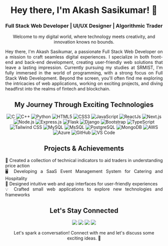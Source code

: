 <!-- Header -->
<p align="center">
</p>
<h1 align="center">Hey there, I'm Akash Sasikumar! 🚀</h1>
<h3 align="center">Full Stack Web Developer | UI/UX Designer | Algorithmic Trader</h3>
<p align="center">Welcome to my digital world, where technology meets creativity, and innovation knows no bounds.</p>

<!-- About Me -->
<div style="max-width: 800px; margin: 0 auto;">
  <p align="justify">
    Hey there, I'm Akash Sasikumar, a passionate Full Stack Web Developer on a mission to craft seamless digital experiences.
    I specialize in both front-end and back-end development, creating user-friendly web solutions that leave a lasting impression.
    Currently pursuing my studies at SRMIST, I'm fully immersed in the world of programming, with a strong focus on Full Stack Web Development.
    Beyond the screen, you'll often find me exploring the intricacies of web applications, working on exciting projects, and diving headfirst into the realms of fintech and blockchain.
  </p>
</div>

<!-- Skills -->
<div>
<h2 align="center">My Journey Through Exciting Technologies</h2>
  <p align="center">
    <!-- Programming Languages -->
    <img alt="C" src="https://img.shields.io/badge/c-%2300599C.svg?&style=for-the-badge&logo=c&logoColor=white" />
    <img alt="C++" src="https://img.shields.io/badge/c++-%2300599C.svg?&style=for-the-badge&logo=c%2B%2B&ogoColor=white" />
    <img alt="Python" src="https://img.shields.io/badge/python-%2314354C.svg?style=for-the-badge&logo=python&logoColor=white"/>
    <!-- Web Development -->
    <img alt="HTML5" src="https://img.shields.io/badge/html5-%23E34F26.svg?&style=for-the-badge&logo=html5&logoColor=white" />
    <img alt="CSS3" src="https://img.shields.io/badge/css3-%231572B6.svg?&style=for-the-badge&logo=css3&logoColor=white" />
    <img alt="JavaScript" src="https://img.shields.io/badge/javascript-%23323330.svg?&style=for-the-badge&logo=javascript&logoColor=%23F7DF1E" />
    <img alt="ReactJs" src="https://img.shields.io/badge/React-20232A?style=for-the-badge&logo=react&logoColor=61DAFB" />
    <img alt="Next.js" src="https://img.shields.io/badge/Next.js-%23000000.svg?style=for-the-badge&logo=next.js&logoColor=white" />
    <img alt="Node.js" src="https://img.shields.io/badge/Node.js-%23339933.svg?style=for-the-badge&logo=node.js&logoColor=white" />
    <img alt="Express.js" src="https://img.shields.io/badge/Express.js-%23000000.svg?style=for-the-badge&logo=express&logoColor=white" />
    <img alt="Flask" src="https://img.shields.io/badge/flask-%23000.svg?&style=for-the-badge&logo=flask&logoColor=white" />
    <img alt="Django" src="https://img.shields.io/badge/django-%23092E20.svg?&style=for-the-badge&logo=django&logoColor=white" />
    <img alt="Bootstrap" src="https://img.shields.io/badge/bootstrap-%23563D7C.svg?style=for-the-badge&logo=bootstrap&logoColor=white" />
    <img alt="TypeScript" src="https://img.shields.io/badge/TypeScript-%23007ACC?style=for-the-badge&logo=typescript&logoColor=white" />
    <img alt="Tailwind CSS" src="https://img.shields.io/badge/Tailwind_CSS-%23006DB7?style=for-the-badge&logo=tailwind-css&logoColor=white" />
    <!-- Databases -->
    <img alt="MySQL" src="https://img.shields.io/badge/MySQL-00000F?style=for-the-badge&logo=mysql&logoColor=white" />
    <img alt="MsSQL" src="https://img.shields.io/badge/mssql-%23CC2927.svg?style=for-the-badge&logo=Microsoft%20SQL%20Server&logoColor=white" />
    <img alt="PostgreSQL" src="https://img.shields.io/badge/PostgreSQL-316192?style=for-the-badge&logo=postgresql&logoColor=white" />
    <img alt="MongoDB" src="https://img.shields.io/badge/MongoDB-white?style=for-the-badge&logo=mongodb&logoColor=4EA94B" />
    <!-- Cloud & DevOps -->
    <img alt="AWS" src="https://img.shields.io/badge/AWS-%23FF9900.svg?style=for-the-badge&logo=amazon-aws&logoColor=white" />
    <img alt="Azure" src="https://img.shields.io/badge/Microsoft_Azure-0089D6?style=for-the-badge&logo=microsoft-azure&logoColor=white" />
    <img alt="GitHub" src="https://img.shields.io/badge/github-%23121011.svg?style=for-the-badge&logo=github&logoColor=white" />
    <img alt="VS Code" src="https://img.shields.io/badge/Visual_Studio_Code-0078D4?style=for-the-badge&logo=visual%20studio%20code&logoColor=white" />
  </p>
</div>

<!-- Projects & Achievements -->
<h2 align="center">Projects & Achievements</h2>
<div style="max-width: 600px; margin: 0 auto;">
<p align="justify">
  🚀 Created a collection of technical indicators to aid traders in understanding price action
  <br>
  🖥️ Developing a SaaS Event Management System for Catering and Hospitality
  <br>
  🎨 Designed intuitive web and app interfaces for user-friendly experiences
  <br>
  💡 Crafted small web applications to explore new technologies and frameworks
</p>
</div>

<!-- Connect -->
<h2 align="center">Let's Stay Connected</h2>
<p align="center">
  <a href="mailto:akashsasikumar47@gmail.com"><img
      src="https://img.shields.io/badge/Gmail-Email-red?style=for-the-badge&logo=gmail"></a>
  <a href="https://www.linkedin.com/in/akash-sasikumar47"><img
      src="https://img.shields.io/badge/LinkedIn-Connect-blue?style=for-the-badge&logo=linkedin"></a>
  <a href="https://www.facebook.com/AkashSasikumar47?mibextid=LQQJ4d">
  <img src="https://img.shields.io/badge/Facebook-Follow-1877F2?style=for-the-badge&logo=facebook"></a>
  <a href="https://instagram.com/akash__sasikumar?igshid=MjEwN2IyYWYwYw=="><img
      src="https://img.shields.io/badge/Instagram-Follow-E4405F?style=for-the-badge&logo=instagram"></a>
</p>


<p align="center">
  Let's spark a conversation! Connect with me and let's discuss some exciting ideas. 💬
</p>
